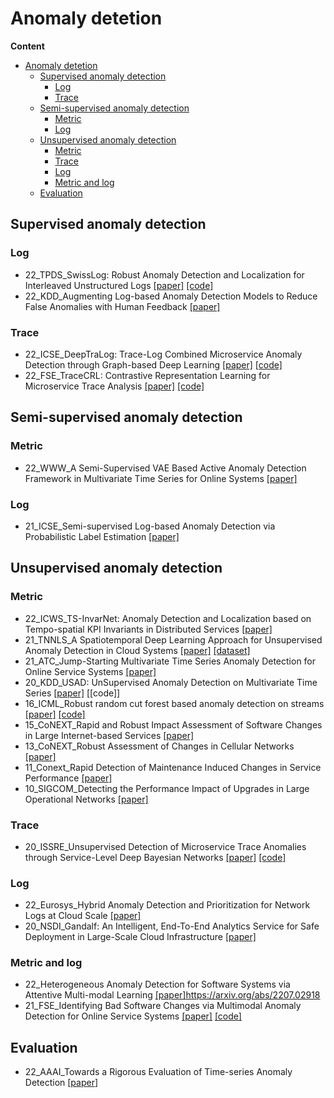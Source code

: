 # Anomaly detetion 

**Content**
- [Anomaly detetion](#anomaly-detetion)
  - [Supervised anomaly detection](#supervised-anomaly-detection)
    - [Log](#log)
    - [Trace](#trace)
  - [Semi-supervised anomaly detection](#semi-supervised-anomaly-detection)
    - [Metric](#metric)
    - [Log](#log-1)
  - [Unsupervised anomaly detection](#unsupervised-anomaly-detection)
    - [Metric](#metric-1)
    - [Trace](#trace-1)
    - [Log](#log-2)
    - [Metric and log](#metric-and-log)
  - [Evaluation](#evaluation)

## Supervised anomaly detection

### Log
- 22_TPDS_SwissLog: Robust Anomaly Detection and Localization for Interleaved Unstructured Logs [[paper]](https://ieeexplore.ieee.org/abstract/document/9744513/) [[code]](https://github.com/IntelligentDDS/SwissLog)
- 22_KDD_Augmenting Log-based Anomaly Detection Models to Reduce False Anomalies with Human Feedback [[paper]](https://dl.acm.org/doi/abs/10.1145/3534678.3539106)

### Trace
- 22_ICSE_DeepTraLog: Trace-Log Combined Microservice Anomaly Detection through Graph-based Deep Learning [[paper]](https://cspengxin.github.io/publications/icse22-DeepTraLog.pdf) [[code]](https://fudanselab.github.io/DeepTraLog/)
- 22_FSE_TraceCRL: Contrastive Representation Learning for Microservice Trace Analysis [[paper]](https://dl.acm.org/doi/pdf/10.1145/3540250.3549146) [[code]](https://fudanselab.github.io/TraceCRL/)

## Semi-supervised anomaly detection
### Metric
- 22_WWW_A Semi-Supervised VAE Based Active Anomaly Detection Framework in Multivariate Time Series for Online Systems [[paper]](https://dl.acm.org/doi/10.1145/3485447.3511984)

### Log
- 21_ICSE_Semi-supervised Log-based Anomaly Detection via Probabilistic Label Estimation [[paper]](https://ieeexplore.ieee.org/document/9401970)

## Unsupervised anomaly detection

### Metric

- 22_ICWS_TS-InvarNet: Anomaly Detection and Localization based on Tempo-spatial KPI Invariants in Distributed Services [[paper]](https://yuxiaoba.github.io/publication/tsinvarnet22/tsInvarNet22.pdf)
- 21_TNNLS_A Spatiotemporal Deep Learning Approach for Unsupervised Anomaly Detection in Cloud Systems [[paper]](https://ieeexplore.ieee.org/document/9228885) [[dataset]](https://github.com/IntelligentDDS/TopoMAD)
- 21_ATC_Jump-Starting Multivariate Time Series Anomaly Detection for Online Service Systems [[paper]](https://www.usenix.org/system/files/atc21-ma.pdf)
- 20_KDD_USAD: UnSupervised Anomaly Detection on Multivariate Time Series [[paper]](https://dl.acm.org/doi/10.1145/3394486.3403392) [[code]]
- 16_ICML_Robust random cut forest based anomaly detection on streams [[paper]](https://proceedings.mlr.press/v48/guha16.pdf) [[code]](https://klabum.github.io/rrcf/)
- 15_CoNEXT_Rapid and Robust Impact Assessment of Software Changes in Large Internet-based Services [[paper]](https://conferences2.sigcomm.org/co-next/2015/img/papers/conext15-final2.pdf)
- 13_CoNEXT_Robust Assessment of Changes in Cellular Networks [[paper]](https://dl.acm.org/doi/abs/10.1145/2535372.2535382)
- 11_Conext_Rapid Detection of Maintenance Induced Changes in Service Performance [[paper]](https://www.cs.utexas.edu/~yzhang/papers/prism-conext11.pdf)
- 10_SIGCOM_Detecting the Performance Impact of Upgrades in Large Operational Networks [[paper]](https://www.cs.utexas.edu/~yzhang/papers/mercury-sigc10.pdf)

### Trace

- 20_ISSRE_Unsupervised Detection of Microservice Trace Anomalies through Service-Level Deep Bayesian Networks [[paper]](https://ieeexplore.ieee.org/stamp/stamp.jsp?tp=&arnumber=9251058) [[code]](https://github.com/NetManAIOps/TraceAnomaly)


### Log

- 22_Eurosys_Hybrid Anomaly Detection and Prioritization for Network Logs at Cloud Scale [[paper]](https://dl.acm.org/doi/10.1145/3492321.3519566)
- 20_NSDI_Gandalf: An Intelligent, End-To-End Analytics Service for Safe Deployment in Large-Scale Cloud Infrastructure [[paper]](https://www.usenix.org/conference/nsdi20/presentation/li)

### Metric and log
- 22_Heterogeneous Anomaly Detection for Software Systems via Attentive Multi-modal Learning [[paper]]()https://arxiv.org/abs/2207.02918
- 21_FSE_Identifying Bad Software Changes via Multimodal Anomaly Detection for Online Service Systems [[paper]](https://dl.acm.org/doi/pdf/10.1145/3468264.3468543) [[code]](https://github.com/FSEwork/SCWarn)


## Evaluation

- 22_AAAI_Towards a Rigorous Evaluation of Time-series Anomaly Detection [[paper](https://arxiv.org/pdf/2109.05257.pdf)]

